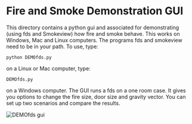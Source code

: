 # Fire and Smoke Demonstration GUI

This directory contains a python gui and associated for demonstrating (using fds and Smokeview) how fire and smoke behave.  This works on Windows, Mac and Linux computers.  The programs fds and smokeview need to be in your path.  To use, type:

```python DEMOfds.py```

on a Linux or Mac computer, type:

```DEMOfds.py```

on a Windows computer. The GUI runs a fds on a one room case.  It gives you options to change the fire size, door size and gravity vector.  You can set up two scenarios and compare the results.

![DEMOfds gui](https://github.com/firemodels/fig/tree/master/smv/figures/DEMOSfds.png)
